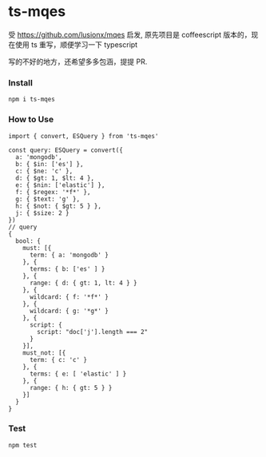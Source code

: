 ts-mqes
=======

受 https://github.com/lusionx/mqes 启发, 原先项目是 coffeescript 版本的，现在使用 ts 重写，顺便学习一下 typescript

写的不好的地方，还希望多多包涵，提提 PR.

### Install
```
npm i ts-mqes
```

### How to Use
```
import { convert, ESQuery } from 'ts-mqes'

const query: ESQuery = convert({
  a: 'mongodb',
  b: { $in: ['es'] },
  c: { $ne: 'c' },
  d: { $gt: 1, $lt: 4 },
  e: { $nin: ['elastic'] },
  f: { $regex: '*f*' },
  g: { $text: 'g' },
  h: { $not: { $gt: 5 } },
  j: { $size: 2 }
})
// query
{
  bool: {
    must: [{
      term: { a: 'mongodb' }
    }, {
      terms: { b: ['es' ] }
    }, {
      range: { d: { gt: 1, lt: 4 } }
    }, {
      wildcard: { f: '*f*' }
    }, {
      wildcard: { g: '*g*' }
    }, {
      script: {
        script: "doc['j'].length === 2"
      }
    }],
    must_not: [{
      term: { c: 'c' }
    }, {
      terms: { e: [ 'elastic' ] }
    }, {
      range: { h: { gt: 5 } }
    }]
  }
}
```

### Test
```
npm test
```